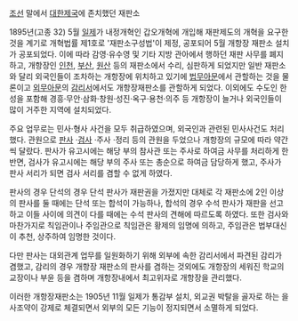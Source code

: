 [조선](%EC%A1%B0%EC%84%A0.md) 말에서
[대한제국](%EB%8C%80%ED%95%9C%EC%A0%9C%EA%B5%AD.md)에 존치했던 재판소

1895년(고종 32) 5월 [일제](%EC%9D%BC%EC%A0%9C.md)가 내정개혁인 갑오개혁에 개입해 재판제도의 개혁을 요구한
것을 계기로 개혁법률 제1호로 '재판소구성법'이 제정, 공포되어 5월 개항장 재판소 설치가 공포되었다. 이에 따라 감영·유수영 및 기타 지방
관아에서 행하던 재판 사무를 폐지하고, 개항장인 [인천](%EC%9D%B8%EC%B2%9C.md),
[부산](%EB%B6%80%EC%82%B0.md), [원산](%EC%9B%90%EC%82%B0.md) 등의 재판소에서 수리,
심판하게 되었지만 일반 재판소와 달리 외국인들이 조차하는 개항장에 위치하고 있기에
[법무아문](%EB%B2%95%EB%B6%80.md)에서 관할하는 것을 물론이고
[외무아문](%EC%99%B8%EB%B6%80.md)의 [감리서](%EA%B0%90%EB%A6%AC%EC%84%9C.md)에서도
개항장재판소를 관할하게 되었다. 이외에도 수도인 한성을 포함해 경흥·무안·삼화·창원·성진·옥구·용천·의주 등 개항장이 늘거나 외국인들이 많이
거주한 지역에 설치되었다.

주요 업무로는 민사·형사 사건을 모두 취급하였으며, 외국인과 관련된 민사사건도 처리했다. 관원으로
[판사](%ED%8C%90%EC%82%AC.md) ·[검사](%EA%B2%80%EC%82%AC.md) ·주사 ·정리 등의 관원을
두었으나 개항장의 규모에 따라 약간씩 달랐다. 판사가 유고시에는 해당 부의 참사관 또는 주사로 하여금 사무를 처리하게 한 반면, 검사가
유고시에는 해당 부의 주사 또는 총순으로 하여금 담당하게 했고, 주사가 판사 서리가 되면 검사 서리를 겸할 수 없게 하였다.

판사의 경우 단석의 경우 단석 판사가 재판권을 가졌지만 대체로 각 재판소에 2인 이상의 판사를 둘 때에는 단석 또는 합석이 가능하나, 합석의
경우 수석 판사가 재판을 선고하고 이들 사이에 의견이 다를 때에는 수석 판사의 견해에 따르도록 하였다. 또한 검사와 마찬가지로 칙임관이나
주임관으로 칙임관은 황제의 임명에 의하고, 주임관은 법부대신이 추천, 상주하여 임명한 것이다.

다만 판사는 대외관계 업무를 일원화하기 위해 외부에 속한 감리서에서 파견된 감리가 겸했고, 감리의 경우 개항장 재판소의 판사를 겸하는
것외에도 개항장의 세워진 학교의 교장이나 부윤 등을 겸하며 개항장내에서 최고위자로 개항장을 관리했다.

이러한 개항장재판소는 1905년 11월 일제가 통감부 설치, 외교권 박탈을 골자로 하는 을사조약이 강제로 체결되면서 외부의 모든 기능이
정지되면서 소멸하게 되었다.

